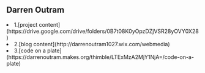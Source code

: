 ## Darren Outram

<li> 1.[project content](https://drive.google.com/drive/folders/0B7t08K0yOpzDZjVSR28yOVY0X28)</li>
<li> 2.[blog content](http://darrenoutram1027.wix.com/webmedia)</li>
<li> 3.[code on a plate](https://darrenoutram.makes.org/thimble/LTExMzA2MjY1NjA=/code-on-a-plate)
